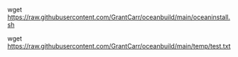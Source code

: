 wget https://raw.githubusercontent.com/GrantCarr/oceanbuild/main/oceaninstall.sh



wget https://raw.githubusercontent.com/GrantCarr/oceanbuild/main/temp/test.txt
